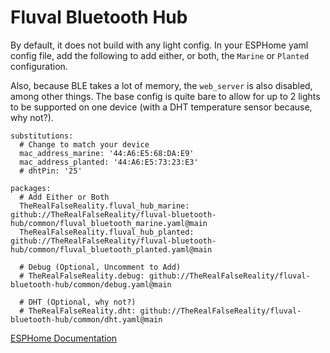 # Fluval Bluetooth Hub

By default, it does not build with any light config. In your ESPHome yaml config file, add the following to add either, or both, the `Marine` or `Planted` configuration. 

Also, because BLE takes a lot of memory, the `web_server` is also disabled, among other things. The base config is quite bare to allow for up to 2 lights to be supported on one device (with a DHT temperature sensor because, why not?).

```
substitutions:
  # Change to match your device
  mac_address_marine: '44:A6:E5:68:DA:E9' 
  mac_address_planted: '44:A6:E5:73:23:E3'
  # dhtPin: '25'

packages:
  # Add Either or Both
  TheRealFalseReality.fluval_hub_marine: github://TheRealFalseReality/fluval-bluetooth-hub/common/fluval_bluetooth_marine.yaml@main
  TheRealFalseReality.fluval_hub_planted: github://TheRealFalseReality/fluval-bluetooth-hub/common/fluval_bluetooth_planted.yaml@main

  # Debug (Optional, Uncomment to Add)
  # TheRealFalseReality.debug: github://TheRealFalseReality/fluval-bluetooth-hub/common/debug.yaml@main

  # DHT (Optional, why not?)
  # TheRealFalseReality.dht: github://TheRealFalseReality/fluval-bluetooth-hub/common/dht.yaml@main
```

[ESPHome Documentation](https://deploy-preview-2653--esphome.netlify.app/components/fluval_ble_led.html)
